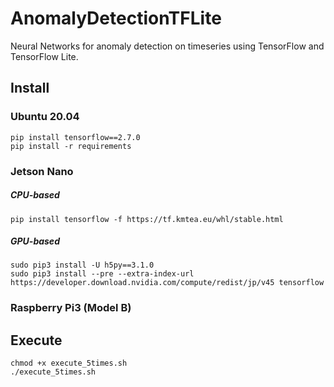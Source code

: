 # AnomalyDetectionTFLite
Neural Networks for anomaly detection on timeseries using TensorFlow and TensorFlow Lite.

## Install

### Ubuntu 20.04
`pip install tensorflow==2.7.0` \
`pip install -r requirements`

### Jetson Nano

##### CPU-based
`pip install tensorflow -f https://tf.kmtea.eu/whl/stable.html`

##### GPU-based
`sudo pip3 install -U h5py==3.1.0` \
`sudo pip3 install --pre --extra-index-url https://developer.download.nvidia.com/compute/redist/jp/v45 tensorflow`


### Raspberry Pi3 (Model B)


## Execute
`chmod +x execute_5times.sh` \
`./execute_5times.sh`

